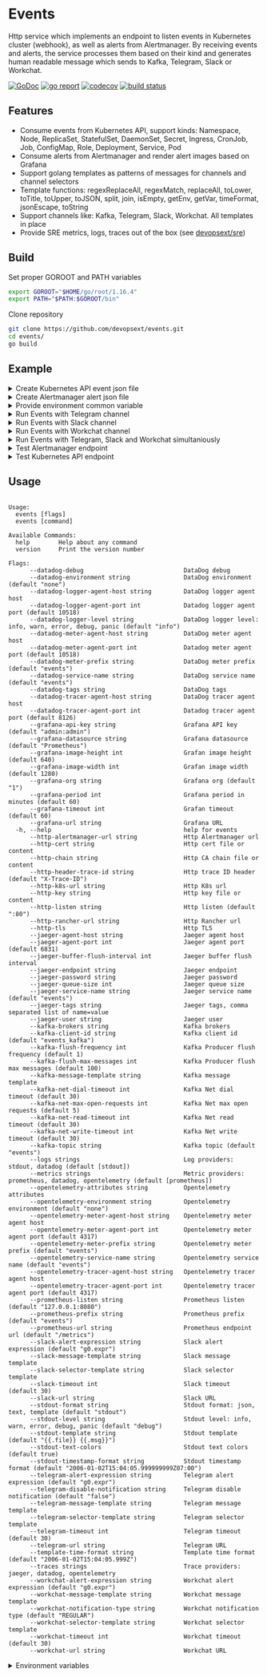 # Events

Http service which implements an endpoint to listen events in Kubernetes cluster (webhook), as well as alerts from Alertmanager. By receiving events and alerts, the service processes them based on their kind and generates human readable message which sends to Kafka, Telegram, Slack or Workchat.

[![GoDoc](https://godoc.org/github.com/devopsext/events?status.svg)](https://godoc.org/github.com/devopsext/events)
[![go report](	https://goreportcard.com/badge/github.com/devopsext/events)](https://goreportcard.com/report/github.com/devopsext/events)
[![codecov](https://codecov.io/gh/devopsext/events/branch/master/graph/badge.svg?token=EDXEG24VZV)](https://codecov.io/gh/devopsext/events)
[![build status](https://travis-ci.com/devopsext/events.svg?branch=main)](https://app.travis-ci.com/github/devopsext/events)

## Features

- Consume events from Kubernetes API, support kinds: Namespace, Node, ReplicaSet, StatefulSet, DaemonSet, Secret, Ingress, CronJob, Job, ConfigMap, Role, Deployment, Service, Pod
- Consume alerts from Alertmanager and render alert images based on Grafana
- Support golang templates as patterns of messages for channels and channel selectors
- Template functions: regexReplaceAll, regexMatch, replaceAll, toLower, toTitle, toUpper, toJSON, split, join, isEmpty, getEnv, getVar, timeFormat, jsonEscape, toString
- Support channels like: Kafka, Telegram, Slack, Workchat. All templates in place
- Provide SRE metrics, logs, traces out of the box (see [devopsext/sre](https://github.com/devopsext/sre))

## Build

Set proper GOROOT and PATH variables
```sh
export GOROOT="$HOME/go/root/1.16.4"
export PATH="$PATH:$GOROOT/bin"
```

Clone repository
```sh
git clone https://github.com/devopsext/events.git
cd events/
go build
```

## Example

<details>
  <summary>Create Kubernetes API event json file</summary>

```sh
cat <<EOF > k8s.json
{
  "kind": "AdmissionReview",
  "apiVersion": "admission.k8s.io/v1beta1",
  "request": {
    "uid": "23172a7a-f4c6-11e9-953e-0050568aa55b",
    "kind": {
      "group": "",
      "version": "v1",
      "kind": "Pod"
    },
    "resource": {
      "group": "",
      "version": "v1",
      "resource": "pods"
    },
    "namespace": "nodegroup",
    "operation": "CREATE",
    "userInfo": {
      "username": "some-user",
      "uid": "380bb127-e96f-11e8-ae7d-0050568a9a8e",
      "groups": [
        "system:serviceaccounts",
        "system:serviceaccounts:kube-system",
        "system:authenticated"
      ]
    },
    "object": {
      "metadata": {
        "name": "someservice-php-order-1571746740-glbhp",
        "generateName": "someservice-php-order-1571746740-",
        "namespace": "nodegroup",
        "uid": "23171eb4-f4c6-11e9-953e-0050568aa55b",
        "creationTimestamp": "2019-10-22T12:19:04Z",
        "labels": {
          "controller-uid": "231132ee-f4c6-11e9-953e-0050568aa55b",
          "job-name": "someservice-php-order-1571746740",
          "k8s-app": "someservice-php-order",
          "platform.collector/injected": "true",
          "version": "v0.4"
        },
        "annotations": {
          "app": "someservice-php-order",
          "prometheus.io/path": "/metrics",
          "prometheus.io/port": "60000",
          "prometheus.io/scrape": "true"
        },
        "ownerReferences": [
          {
            "apiVersion": "batch/v1",
            "kind": "Job",
            "name": "someservice-php-order-1571746740",
            "uid": "231132ee-f4c6-11e9-953e-0050568aa55b",
            "controller": true,
            "blockOwnerDeletion": true
          }
        ]
      },
      "spec": {
        "volumes": [
          {
            "name": "someservice-php-env-file-volume",
            "configMap": {
              "name": "someservice-php-env-file",
              "defaultMode": 420
            }
          },
          {
            "name": "default-token-mn7zd",
            "secret": {
              "secretName": "default-token-mn7zd",
              "defaultMode": 420
            }
          },
          {
            "name": "dockersock",
            "hostPath": {
              "path": "/var/run/docker.sock",
              "type": ""
            }
          },
          {
            "name": "platform-collector-token",
            "secret": {
              "secretName": "platform-collector-token",
              "defaultMode": 420
            }
          }
        ],
        "containers": [
          {
            "name": "someservice-php-order",
            "image": "someregistry.com/someservice-php:v0.4",
            "command": [
              "/bin/bash",
              "-c",
              "cd /var/www ; php -d memory_limit=512M artisan transform:order; echo \"Done\"; sleep 3"
            ],
            "env": [
              {
                "name": "POD_NAME",
                "valueFrom": {
                  "fieldRef": {
                    "apiVersion": "v1",
                    "fieldPath": "metadata.name"
                  }
                }
              }
            ],
            "resources": {
              "limits": {
                "cpu": "1",
                "memory": "200Mi"
              },
              "requests": {
                "cpu": "500m",
                "memory": "150Mi"
              }
            },
            "volumeMounts": [
              {
                "name": "someservice-php-env-file-volume",
                "mountPath": "/env"
              },
              {
                "name": "default-token-mn7zd",
                "readOnly": true,
                "mountPath": "/var/run/secrets/kubernetes.io/serviceaccount"
              }
            ],
            "terminationMessagePath": "/dev/termination-log",
            "terminationMessagePolicy": "File",
            "imagePullPolicy": "IfNotPresent"
          },
          {
            "name": "collector",
            "image": "collector/pod:1.9.3.11-1.1.0",
            "env": [
              {
                "name": "KAFKA_BROKERS",
                "value": "broker:9092"
              },
              {
                "name": "POD_NAME",
                "valueFrom": {
                  "fieldRef": {
                    "apiVersion": "v1",
                    "fieldPath": "metadata.name"
                  }
                }
              },
              {
                "name": "COLLECTOR_GLOBAL_TAGS_ORCHESTRATION",
                "value": "k8s.test.env"
              }
            ],
            "resources": {},
            "volumeMounts": [
              {
                "name": "platform-collector-token",
                "readOnly": true,
                "mountPath": "/var/run/secrets/kubernetes.io/serviceaccount"
              },
              {
                "name": "dockersock",
                "readOnly": true,
                "mountPath": "/var/run/docker.sock"
              }
            ],
            "terminationMessagePath": "/dev/termination-log",
            "terminationMessagePolicy": "File",
            "imagePullPolicy": "Always"
          }
        ],
        "restartPolicy": "Never",
        "terminationGracePeriodSeconds": 30,
        "dnsPolicy": "ClusterFirst",
        "nodeSelector": {
          "platform.isolation/nodegroup": "nodegroup"
        },
        "serviceAccountName": "default",
        "serviceAccount": "default",
        "securityContext": {},
        "imagePullSecrets": [
          {
            "name": "registry.exness.io"
          }
        ],
        "schedulerName": "default-scheduler",
        "tolerations": [
          {
            "key": "node.kubernetes.io/not-ready",
            "operator": "Exists",
            "effect": "NoExecute",
            "tolerationSeconds": 300
          },
          {
            "key": "node.kubernetes.io/unreachable",
            "operator": "Exists",
            "effect": "NoExecute",
            "tolerationSeconds": 300
          }
        ],
        "priority": 0
      },
      "status": {
        "phase": "Pending",
        "qosClass": "Burstable"
      }
    },
    "oldObject": null,
    "dryRun": false
  }
}
EOF
```
</details>

<details>
  <summary>Create Alertmanager alert json file</summary>

```sh
cat <<EOF > alertmanager.json
{
  "receiver": "events",
  "status": "firing",
  "alerts": [
    {
      "status": "firing",
      "labels": {
        "alertname": "Process Open FDS 2",
        "app": "prometheus",
        "instance": "10.42.0.5:9090",
        "kubernetes_namespace": "default",
        "kubernetes_pod_name": "prometheus-0",
        "severity": "some",
        "unit": "short",
        "minutes": "10",
        "statefulset_kubernetes_io_pod_name": "prometheus-0"
      },
      "annotations": {
        "summary": "High process Open FDS"
      },
      "startsAt": "2020-12-22T16:42:47.056441315Z",
      "endsAt": "0001-01-01T00:00:00Z",
      "generatorURL": "http://prometheus-0:9090/graph?g0.expr=rate(process_cpu_seconds_total[1m]) > 0.004&g0.tab=1",
      "fingerprint": "f8767e67485c740c"
    }
  ],
  "groupLabels": {
    "alertname": "Process Open FDS"
  },
  "commonLabels": {
    "alertname": "Process Open FDS",
    "app": "prometheus",
    "instance": "10.42.0.5:9090",
    "kubernetes_namespace": "default",
    "kubernetes_pod_name": "prometheus-0",
    "severity": "some",
    "statefulset_kubernetes_io_pod_name": "prometheus-0"
  },
  "commonAnnotations": {
    "summary": "High process Open FDS"
  },
  "externalURL": "http://alertmanager-db66d4578-dm696:9093",
  "version": "4",
  "groupKey": "{}/{}:{alertname=\"Process Open FDS\"}"
}
EOF
```
</details>

<details>
  <summary>Provide environment common variable</summary>
<br>
In a case of Grafana images based on alert rules which come from Alertmanager, setup environment variables for convinience. You can use command switches for that, but for the sake of simplicity, environment variables should be provided. 

```sh
export EVENTS_GRAFANA_URL="Place Grafana URL in case of Alertmanger images or leave it empty"
export EVENTS_GRAFANA_API_KEY="Place Grafana API key"
export EVENTS_STDOUT_FORMAT="template"
export EVENTS_STDOUT_LEVEL="debug"
export EVENTS_STDOUT_TEMPLATE="{{.msg}}"
```
</details>

<details>
  <summary>Run Events with Telegram channel</summary>

```sh
export TELEGRAM_BOT="Place Telegram bot"
export TELEGRAM_CHAT_ID="Place Telegram chat ID"
```

```sh
./events --http-listen :8081 --http-k8s-url /k8s --http-alertmanager-url /alertmanager \
         --telegram-url "https://api.telegram.org/bot${TELEGRAM_BOT}/sendMessage?chat_id=${TELEGRAM_CHAT_ID}" \
         --telegram-message-template "{{- define \"telegram-message\"}}{{ toJSON . }}{{- end}}"
```

or

```sh
./events --http-listen :8081 --http-k8s-url /k8s --http-alertmanager-url /alertmanager \
         --telegram-url "https://api.telegram.org/bot${TELEGRAM_BOT}/sendMessage?chat_id=${TELEGRAM_CHAT_ID}" \
         --telegram-message-template "telegram.message"
```

</details>

<details>
  <summary>Run Events with Slack channel</summary>

```sh
export SLACK_TOKEN="Place Slack token"
export SLACK_CHANNELS="Place Slack channels"
```

```sh
./events --http-listen :8081 --http-k8s-url /k8s --http-alertmanager-url /alertmanager \
         --slack-url "https://slack.com/api/files.upload?token=${SLACK_TOKEN}&channels=${SLACK_CHANNELS}" \
         --slack-message-template "{{- define \"slack-message\"}}{{ toJSON . }}{{- end}}"
```

or

```sh
./events --http-listen :8081 --http-k8s-url /k8s --http-alertmanager-url /alertmanager \
         --slack-url "https://slack.com/api/files.upload?token=${SLACK_TOKEN}&channels=${SLACK_CHANNELS}" \
         --slack-message-template "slack.message"
```
</details>

<details>
  <summary>Run Events with Workchat channel</summary>

```sh
export WORKCHAT_TOKEN="Place Workchat access token"
export WORKCHAT_RECIPIENT="Place Wotkchat thread group"
```

```sh
./events --http-listen :8081 --http-k8s-url /k8s --http-alertmanager-url /alertmanager \
         --workchat-url "https://graph.workplace.com/v9.0/me/messages?access_token=${WORKCHAT_TOKEN}&recipient=%7B%22thread_key%22%3A%22${WORKCHAT_RECIPIENT}%22%7D" \
         --workchat-message-template "{{- define \"workchat-message\"}}{{ replaceAll \"\\\"\" \"\" (toJSON .) }}{{- end}}"
```

or

```sh
./events --http-listen :8081 --http-k8s-url /k8s --http-alertmanager-url /alertmanager \
         --workchat-url "https://graph.workplace.com/v9.0/me/messages?access_token=${WORKCHAT_TOKEN}&recipient=%7B%22thread_key%22%3A%22${WORKCHAT_RECIPIENT}%22%7D" \
         --workchat-message-template "workchat.message"
```

</details>

<details>
  <summary>Run Events with Telegram, Slack and Workchat simultaniously</summary>

```sh
./events --http-listen :8081 --http-k8s-url /k8s --http-alertmanager-url /alertmanager \
         --telegram-url "https://api.telegram.org/bot${TELEGRAM_BOT}/sendMessage?chat_id=${TELEGRAM_CHAT_ID}" \
         --telegram-message-template "telegram.message" \
         --slack-url "https://slack.com/api/files.upload?token=${SLACK_TOKEN}&channels=${SLACK_CHANNELS}" \
         --slack-message-template "slack.message" \
         --workchat-url "https://graph.workplace.com/v9.0/me/messages?access_token=${WORKCHAT_TOKEN}&recipient=%7B%22thread_key%22%3A%22${WORKCHAT_RECIPIENT}%22%7D" \
         --workchat-message-template "workchat.message"
```

</details>

<details>
  <summary>Test Alertmanager endpoint</summary>

```sh
curl -X POST -H 'Content-type: application/json' -d @alertmanager.json http://127.0.0.1:8081/alertmanager
```

```json
{"Message":"OK"}
```
</details>

<details>
  <summary>Test Kubernetes API endpoint</summary>

```sh
curl -X POST -H 'Content-type: application/json' -d @k8s.json http://127.0.0.1:8081/k8s
```

```json
{"response":{"uid":"23172a7a-f4c6-11e9-953e-0050568aa55b","allowed":true}}
```
</details>

## Usage

```

Usage:
  events [flags]
  events [command]

Available Commands:
  help        Help about any command
  version     Print the version number

Flags:
      --datadog-debug                            DataDog debug
      --datadog-environment string               DataDog environment (default "none")
      --datadog-logger-agent-host string         DataDog logger agent host
      --datadog-logger-agent-port int            Datadog logger agent port (default 10518)
      --datadog-logger-level string              DataDog logger level: info, warn, error, debug, panic (default "info")
      --datadog-meter-agent-host string          DataDog meter agent host
      --datadog-meter-agent-port int             Datadog meter agent port (default 10518)
      --datadog-meter-prefix string              DataDog meter prefix (default "events")
      --datadog-service-name string              DataDog service name (default "events")
      --datadog-tags string                      DataDog tags
      --datadog-tracer-agent-host string         DataDog tracer agent host
      --datadog-tracer-agent-port int            Datadog tracer agent port (default 8126)
      --grafana-api-key string                   Grafana API key (default "admin:admin")
      --grafana-datasource string                Grafana datasource (default "Prometheus")
      --grafana-image-height int                 Grafan image height (default 640)
      --grafana-image-width int                  Grafan image width (default 1280)
      --grafana-org string                       Grafana org (default "1")
      --grafana-period int                       Grafana period in minutes (default 60)
      --grafana-timeout int                      Grafan timeout (default 60)
      --grafana-url string                       Grafana URL
  -h, --help                                     help for events
      --http-alertmanager-url string             Http Alertmanager url
      --http-cert string                         Http cert file or content
      --http-chain string                        Http CA chain file or content
      --http-header-trace-id string              Http trace ID header (default "X-Trace-ID")
      --http-k8s-url string                      Http K8s url
      --http-key string                          Http key file or content
      --http-listen string                       Http listen (default ":80")
      --http-rancher-url string                  Http Rancher url
      --http-tls                                 Http TLS
      --jaeger-agent-host string                 Jaeger agent host
      --jaeger-agent-port int                    Jaeger agent port (default 6831)
      --jaeger-buffer-flush-interval int         Jaeger buffer flush interval
      --jaeger-endpoint string                   Jaeger endpoint
      --jaeger-password string                   Jaeger password
      --jaeger-queue-size int                    Jaeger queue size
      --jaeger-service-name string               Jaeger service name (default "events")
      --jaeger-tags string                       Jaeger tags, comma separated list of name=value
      --jaeger-user string                       Jaeger user
      --kafka-brokers string                     Kafka brokers
      --kafka-client-id string                   Kafka client id (default "events_kafka")
      --kafka-flush-frequency int                Kafka Producer flush frequency (default 1)
      --kafka-flush-max-messages int             Kafka Producer flush max messages (default 100)
      --kafka-message-template string            Kafka message template
      --kafka-net-dial-timeout int               Kafka Net dial timeout (default 30)
      --kafka-net-max-open-requests int          Kafka Net max open requests (default 5)
      --kafka-net-read-timeout int               Kafka Net read timeout (default 30)
      --kafka-net-write-timeout int              Kafka Net write timeout (default 30)
      --kafka-topic string                       Kafka topic (default "events")
      --logs strings                             Log providers: stdout, datadog (default [stdout])
      --metrics strings                          Metric providers: prometheus, datadog, opentelemetry (default [prometheus])
      --opentelemetry-attributes string          Opentelemetry attributes
      --opentelemetry-environment string         Opentelemetry environment (default "none")
      --opentelemetry-meter-agent-host string    Opentelemetry meter agent host
      --opentelemetry-meter-agent-port int       Opentelemetry meter agent port (default 4317)
      --opentelemetry-meter-prefix string        Opentelemetry meter prefix (default "events")
      --opentelemetry-service-name string        Opentelemetry service name (default "events")
      --opentelemetry-tracer-agent-host string   Opentelemetry tracer agent host
      --opentelemetry-tracer-agent-port int      Opentelemetry tracer agent port (default 4317)
      --prometheus-listen string                 Prometheus listen (default "127.0.0.1:8080")
      --prometheus-prefix string                 Prometheus prefix (default "events")
      --prometheus-url string                    Prometheus endpoint url (default "/metrics")
      --slack-alert-expression string            Slack alert expression (default "g0.expr")
      --slack-message-template string            Slack message template
      --slack-selector-template string           Slack selector template
      --slack-timeout int                        Slack timeout (default 30)
      --slack-url string                         Slack URL
      --stdout-format string                     Stdout format: json, text, template (default "stdout")
      --stdout-level string                      Stdout level: info, warn, error, debug, panic (default "debug")
      --stdout-template string                   Stdout template (default "{{.file}} {{.msg}}")
      --stdout-text-colors                       Stdout text colors (default true)
      --stdout-timestamp-format string           Stdout timestamp format (default "2006-01-02T15:04:05.999999999Z07:00")
      --telegram-alert-expression string         Telegram alert expression (default "g0.expr")
      --telegram-disable-notification string     Telegram disable notification (default "false")
      --telegram-message-template string         Telegram message template
      --telegram-selector-template string        Telegram selector template
      --telegram-timeout int                     Telegram timeout (default 30)
      --telegram-url string                      Telegram URL
      --template-time-format string              Template time format (default "2006-01-02T15:04:05.999Z")
      --traces strings                           Trace providers: jaeger, datadog, opentelemetry
      --workchat-alert-expression string         Workchat alert expression (default "g0.expr")
      --workchat-message-template string         Workchat message template
      --workchat-notification-type string        Workchat notification type (default "REGULAR")
      --workchat-selector-template string        Workchat selector template
      --workchat-timeout int                     Workchat timeout (default 30)
      --workchat-url string                      Workchat URL
```

<details>
  <summary>Environment variables</summary>
<br>
For containerization purpose all command switches have environment variables analogs.

- EVENTS_LOGS
- EVENTS_METRICS
- EVENTS_TRACES
- EVENTS_TEMPLATE_TIME_FORMAT

- EVENTS_STDOUT_FORMAT
- EVENTS_STDOUT_LEVEL
- EVENTS_STDOUT_TEMPLATE
- EVENTS_STDOUT_TIMESTAMP_FORMAT
- EVENTS_STDOUT_TEXT_COLORS

- EVENTS_PROMETHEUS_URL
- EVENTS_PROMETHEUS_LISTEN
- EVENTS_PROMETHEUS_PREFIX

- EVENTS_HTTP_K8S_URL
- EVENTS_HTTP_RANCHER_URL
- EVENTS_HTTP_ALERTMANAGER_URL
- EVENTS_HTTP_LISTEN
- EVENTS_HTTP_TLS
- EVENTS_HTTP_CERT
- EVENTS_HTTP_KEY
- EVENTS_HTTP_CHAIN
- EVENTS_HTTP_HEADER_TRACE_ID

- EVENTS_COLLECTOR_ADDRESS
- EVENTS_COLLECTOR_MESSAGE_TEMPLATE

- EVENTS_KAFKA_CLIEND_ID
- EVENTS_KAFKA_MESSAGE_TEMPLATE
- EVENTS_KAFKA_BROKERS
- EVENTS_KAFKA_TOPIC
- EVENTS_KAFKA_FLUSH_FREQUENCY
- EVENTS_KAFKA_FLUSH_MAX_MESSAGES
- EVENTS_KAFKA_NET_MAX_OPEN_REQUESTS
- EVENTS_KAFKA_NET_DIAL_TIMEOUT
- EVENTS_KAFKA_NET_READ_TIMEOUT
- EVENTS_KAFKA_NET_WRITE_TIMEOUT

- EVENTS_TELEGRAM_MESSAGE_TEMPLATE
- EVENTS_TELEGRAM_SELECTOR_TEMPLATE
- EVENTS_TELEGRAM_URL
- EVENTS_TELEGRAM_TIMEOUT
- EVENTS_TELEGRAM_ALERT_EXPRESSION
- EVENTS_TELEGRAM_DISABLE_NOTIFICATION

- EVENTS_SLACK_MESSAGE_TEMPLATE
- EVENTS_SLACK_SELECTOR_TEMPLATE
- EVENTS_SLACK_URL
- EVENTS_SLACK_TIMEOUT
- EVENTS_SLACK_ALERT_EXPRESSION

- EVENTS_WORKCHAT_MESSAGE_TEMPLATE
- EVENTS_WORKCHAT_SELECTOR_TEMPLATE
- EVENTS_WORKCHAT_URL
- EVENTS_WORKCHAT_TIMEOUT
- EVENTS_WORKCHAT_ALERT_EXPRESSION
- EVENTS_WORKCHAT_NOTIFICATION_TYPE

- EVENTS_GRAFANA_URL
- EVENTS_GRAFANA_TIMEOUT
- EVENTS_GRAFANA_DATASOURCE
- EVENTS_GRAFANA_API_KEY
- EVENTS_GRAFANA_ORG
- EVENTS_GRAFANA_PERIOD
- EVENTS_GRAFANA_IMAGE_WIDTH
- EVENTS_GRAFANA_IMAGE_HEIGHT

- EVENTS_JAEGER_SERVICE_NAME
- EVENTS_JAEGER_AGENT_HOST
- EVENTS_JAEGER_AGENT_PORT
- EVENTS_JAEGER_ENDPOINT
- EVENTS_JAEGER_USER
- EVENTS_JAEGER_PASSWORD
- EVENTS_JAEGER_BUFFER_FLUSH_INTERVAL
- EVENTS_JAEGER_QUEUE_SIZE
- EVENTS_JAEGER_TAGS

- EVENTS_DATADOG_SERVICE_NAME
- EVENTS_DATADOG_ENVIRONMENT
- EVENTS_DATADOG_TAGS
- EVENTS_DATADOG_TRACER_HOST
- EVENTS_DATADOG_TRACER_PORT
- EVENTS_DATADOG_LOGGER_HOST
- EVENTS_DATADOG_LOGGER_PORT
- EVENTS_DATADOG_LOGGER_LEVEL
- EVENTS_DATADOG_METER_HOST
- EVENTS_DATADOG_METER_PORT
- EVENTS_DATADOG_METER_PREFIX

- EVENTS_OPENTELEMETRY_SERVICE_NAME
- EVENTS_OPENTELEMETRY_ENVIRONMENT
- EVENTS_OPENTELEMETRY_ATTRIBUTES
- EVENTS_OPENTELEMETRY_TRACER_HOST
- EVENTS_OPENTELEMETRY_TRACER_PORT,
- EVENTS_OPENTELEMETRY_METER_HOST
- EVENTS_OPENTELEMETRY_METER_PORT
- EVENTS_OPENTELEMETRY_METER_PREFIX
- EVENTS_OPENTELEMETRY_METER_COLLECT_PERIOD

</details>
